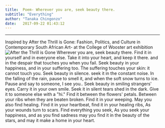 ```yaml
---
title:  Poem- Wherever you are, seek beauty there.
subtitle: "Everything"
author: "Tanaka Chingonzo"
date:   2017-09-22 01:43:12
---
```

---
Inspired by After the Thrill is Gone: Fashion, Politics, and Culture in Contemporary South African Art- at the College of Wooster art exhibition
![After the Thrill is Gone](http://img3.hungertv.com/wp-content/uploads/2015/09/Athi-Patra-Ruga-The-Night-of-the-Long-Knives-IV-2014-archival-ink-jet-print-on-photorag-baryta-150-x-190cm-edition-of-10-Copyright-Athi-Patra-Ruga-Courtesy-Tyburn-Gallery.gif)
Wherever you are, seek beauty there.
Find it in yourself and in everyone else.
Take it into your heart, and keep it there.
and in the despair that touches you when you fail.
Seek beauty in your happiness,
and in your suffering too.
The suffering touches your skin: it cannot touch you.
Seek beauty in silence.
seek it in the constant noise.
In the falling of the rain, pause to smell it,
and when the soft snow turns to ice.
Pause and say to someone, I see you..
Seek beauty in smiling strangers' eyes.
Carry it in your own smile.
Seek it in silent tears shed in the dark.
Give it to someone else with a "hi."
Find it between the flowers' petals.
Between your ribs when they are beaten broken.
Find it in your weeping. May you also find healing.
Find it in your heartbeat,
find it in your healing ribs,
As your wounds turn to scars.
Find everything you seek,
As you seek your happiness, and as you find sadness
may you find it in the beauty of the stars, and may it make a home in your heart.
